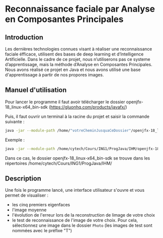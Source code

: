 # Reconnaissance faciale par Analyse en Composantes Principales

## Introduction

Les dernières technologies connues visant à réaliser une reconnaissance faciale éfficace, utilisent des bases de deep learning et d’Intelligence Artificielle. Dans le cadre de ce projet, nous n’utiliserons pas ce systeme d’apprentissage, mais la méthode d’Analyse en Composantes Principales.
Nous avons réalisé ce projet en Java et nous avons utilisé une base d'apprentissage à partir de nos propores images.

## Manuel d'utilisation


Pour lancer le programme il faut avoir télécharger le dossier openjfx-18_linux-x64_bin-sdk
(https://gluonhq.com/products/javafx/)

Puis, il faut ouvrir un terminal à la racine du projet et saisir la commande suivante :

``` bash
java -jar --module-path /home/"votreCheminJusquaCeDossier"/openjfx-18_linux-x64_bin-sdk/javafx-sdk-18/lib --add-modules javafx.controls,javafx.fxml groupe10Livrable3.jar
```

Exemple :

``` bash
java -jar --module-path /home/cytech/Cours/ING1/ProgJava/IHM/openjfx-18_linux-x64_bin-sdk/javafx-sdk-18/lib --add-modules javafx.controls,javafx.fxml groupe10Livrable3.jar
```

Dans ce cas, le dossier openjfx-18_linux-x64_bin-sdk se trouve dans les répertoires /home/cytech/Cours/ING1/ProgJava/IHM/

## Description

Une fois le programme lancé, une interface utilisateur s'ouvre et vous permet de visualiser  :
- les cinq premiers eigenfaces
- l'image moyenne
- l'évolution de l'erreur lors de la reconstruction de limage de votre choix
- le test de reconnaissance de l'image de votre choix. Pour cela, sélectionnez une image dans le dossier `Photo` (les images de test sont nommées avec le préfixe "T")
